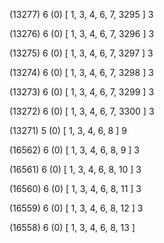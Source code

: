 (13277) 6 (0) [ 1, 3, 4, 6, 7, 3295 ] 3 


(13276) 6 (0) [ 1, 3, 4, 6, 7, 3296 ] 3 


(13275) 6 (0) [ 1, 3, 4, 6, 7, 3297 ] 3 


(13274) 6 (0) [ 1, 3, 4, 6, 7, 3298 ] 3 


(13273) 6 (0) [ 1, 3, 4, 6, 7, 3299 ] 3 


(13272) 6 (0) [ 1, 3, 4, 6, 7, 3300 ] 3 


(13271) 5 (0) [ 1, 3, 4, 6, 8 ] 9 


(16562) 6 (0) [ 1, 3, 4, 6, 8, 9 ] 3 


(16561) 6 (0) [ 1, 3, 4, 6, 8, 10 ] 3 


(16560) 6 (0) [ 1, 3, 4, 6, 8, 11 ] 3 


(16559) 6 (0) [ 1, 3, 4, 6, 8, 12 ] 3 


(16558) 6 (0) [ 1, 3, 4, 6, 8, 13 ]  

